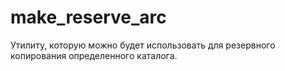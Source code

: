 # make_reserve_arc
Утилиту, которую можно будет использовать для резервного копирования определенного каталога.
